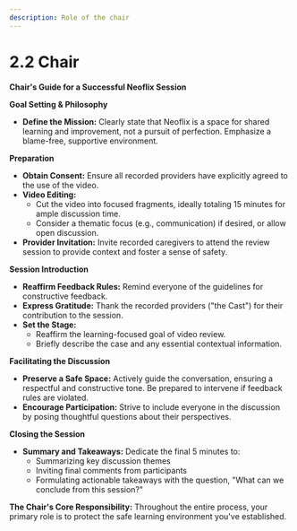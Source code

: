 ```yaml
---
description: Role of the chair
---
```


# 2.2 Chair

**Chair's Guide for a Successful Neoflix Session**

**Goal Setting & Philosophy**

* **Define the Mission:** Clearly state that Neoflix is a space for shared learning and improvement, not a pursuit of perfection. Emphasize a blame-free, supportive environment.

**Preparation**

* **Obtain Consent:** Ensure all recorded providers have explicitly agreed to the use of the video.
* **Video Editing:**
  * Cut the video into focused fragments, ideally totaling 15 minutes for ample discussion time.
  * Consider a thematic focus (e.g., communication) if desired, or allow open discussion.
* **Provider Invitation:** Invite recorded caregivers to attend the review session to provide context and foster a sense of safety.

**Session Introduction**

* **Reaffirm Feedback Rules:** Remind everyone of the guidelines for constructive feedback.
* **Express Gratitude:** Thank the recorded providers ("the Cast") for their contribution to the session.
* **Set the Stage:**
  * Reaffirm the learning-focused goal of video review.
  * Briefly describe the case and any essential contextual information.

**Facilitating the Discussion**

* **Preserve a Safe Space:** Actively guide the conversation, ensuring a respectful and constructive tone. Be prepared to intervene if feedback rules are violated.
* **Encourage Participation:** Strive to include everyone in the discussion by posing thoughtful questions about their perspectives.

**Closing the Session**

* **Summary and Takeaways:** Dedicate the final 5 minutes to:
  * Summarizing key discussion themes
  * Inviting final comments from participants
  * Formulating actionable takeaways with the question, "What can we conclude from this session?"

**The Chair's Core Responsibility:** Throughout the entire process, your primary role is to protect the safe learning environment you've established.
